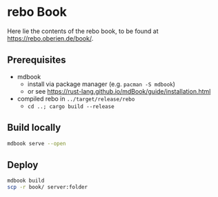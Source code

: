 # rebo Book

Here lie the contents of the rebo book, to be found at <https://rebo.oberien.de/book/>.

## Prerequisites
* mdbook
  * install via package manager (e.g. `pacman -S mdbook`)
  * or see <https://rust-lang.github.io/mdBook/guide/installation.html>
* compiled rebo in `../target/release/rebo`
  * `cd ..; cargo build --release`

## Build locally

```sh
mdbook serve --open
```

## Deploy

```sh
mdbook build
scp -r book/ server:folder
```